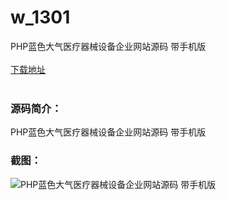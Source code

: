 # w_1301
PHP蓝色大气医疗器械设备企业网站源码 带手机版
<br/></br>
[下载地址](https://www.uuid2.com/1301.html "下载地址")
<br/></br>
<h3>源码简介：</h3>
<p>PHP蓝色大气医疗器械设备企业网站源码 带手机版<p>
<h3>截图：</h3>
<img src="https://www.uuid2.com/wp-content/uploads/img/202107/febe6ac819.jpg" alt="PHP蓝色大气医疗器械设备企业网站源码 带手机版">
